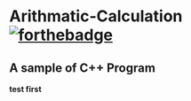 # Arithmatic-Calculation [![forthebadge](https://forthebadge.com/images/badges/fuck-it-ship-it.svg)](https://forthebadge.com)
## A sample of C++ Program ##
**test first**
